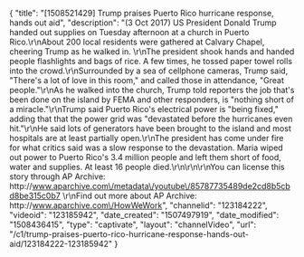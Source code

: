 {
    "title": "[1508521429] Trump praises Puerto Rico hurricane response, hands out aid",
    "description": "(3 Oct 2017) US President Donald Trump handed out supplies on Tuesday afternoon at a church in Puerto Rico.\r\nAbout 200 local residents were gathered at Calvary Chapel, cheering Trump as he walked in. \r\nThe president shook hands and handed people flashlights and bags of rice. A few times, he tossed paper towel rolls into the crowd.\r\nSurrounded by a sea of cellphone cameras, Trump said, \"There's a lot of love in this room,\" and called those in attendance, \"Great people.\"\r\nAs he walked into the church, Trump told reporters the job that's been done on the island by FEMA and other responders, is \"nothing short of a miracle.\"\r\nTrump said Puerto Rico's electrical power is \"being fixed,\" adding that that the power grid was \"devastated before the hurricanes even hit.\"\r\nHe said lots of generators have been brought to the island and most hospitals are at least partially open.\r\nThe president has come under fire for what critics said was a slow response to the devastation. Maria wiped out power to Puerto Rico's 3.4 million people and left them short of food, water and supplies. At least 16 people died.\r\n\r\n\r\nYou can license this story through AP Archive: http:\/\/www.aparchive.com\/metadata\/youtube\/85787735489de2cd8b5cbd8be315c0b7 \r\nFind out more about AP Archive: http:\/\/www.aparchive.com\/HowWeWork",
    "channelid": "123184222",
    "videoid": "123185942",
    "date_created": "1507497919",
    "date_modified": "1508436415",
    "type": "captivate",
    "layout": "channelVideo",
    "url": "\/c1\/trump-praises-puerto-rico-hurricane-response-hands-out-aid\/123184222-123185942"
}